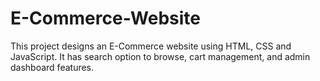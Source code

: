 # E-Commerce-Website
This project designs an E-Commerce website using HTML, CSS and JavaScript. It has search option to browse, cart management, and admin dashboard features. 
